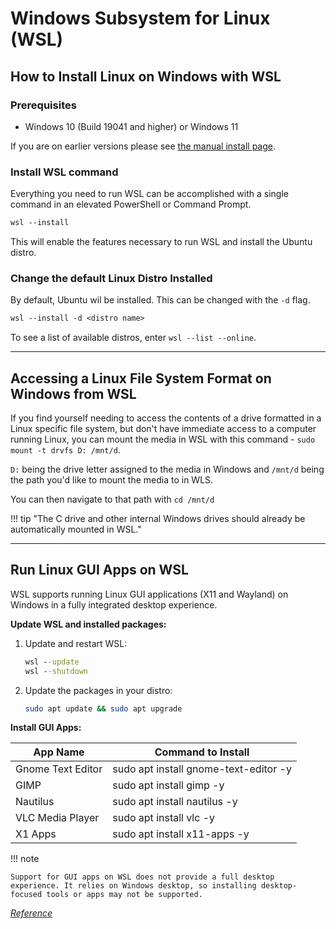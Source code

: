 # Windows Subsystem for Linux (WSL)

## How to Install Linux on Windows with WSL

### Prerequisites

- Windows 10 (Build 19041 and higher) or Windows 11

If you are on earlier versions please see [the manual install page](https://learn.microsoft.com/en-us/windows/wsl/install-manual).

### Install WSL command

Everything you need to run WSL can be accomplished with a single command in an elevated PowerShell or Command Prompt.

```ps
wsl --install
```

This will enable the features necessary to run WSL and install the Ubuntu distro.

### Change the default Linux Distro Installed

By default, Ubuntu wil be installed. This can be changed with the `-d` flag.

```ps
wsl --install -d <distro name>
```

To see a list of available distros, enter `wsl --list --online`.

---

## Accessing a Linux File System Format on Windows from WSL

If you find yourself needing to access the contents of a drive formatted in a Linux specific file system, but don't have immediate access to a computer running Linux, you can mount the media in WSL with this command - `sudo mount -t drvfs D: /mnt/d`.

`D:` being the drive letter assigned to the media in Windows and `/mnt/d` being the path you'd like to mount the media to in WLS. 

You can then navigate to that path with `cd /mnt/d`

!!! tip "The C drive and other internal Windows drives should already be automatically mounted in WSL."

---

## Run Linux GUI Apps on WSL

WSL supports running Linux GUI applications (X11 and Wayland) on Windows in a fully integrated desktop experience.

**Update WSL and installed packages:**

1. Update and restart WSL:</br>
    ```cmd
    wsl --update
    wsl --shutdown
    ```
2. Update the packages in your distro:</br>
    ```bash
    sudo apt update && sudo apt upgrade
    ```

**Install GUI Apps:**

| App Name                     | Command to Install
|----------------------------- |---------------------
| Gnome Text Editor            | sudo apt install gnome-text-editor -y
| GIMP                         | sudo apt install gimp -y
| Nautilus                     | sudo apt install nautilus -y
| VLC Media Player             | sudo apt install vlc -y
| X1 Apps                      | sudo apt install x11-apps -y

!!! note

    Support for GUI apps on WSL does not provide a full desktop experience. It relies on Windows desktop, so installing desktop-focused tools or apps may not be supported.

[*Reference*](https://learn.microsoft.com/en-us/windows/wsl/tutorials/gui-apps#run-linux-gui-apps)